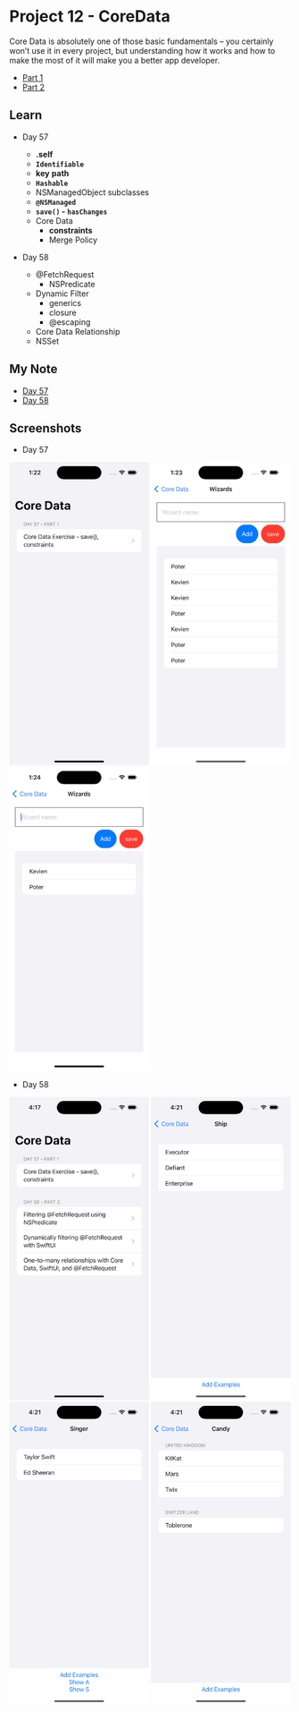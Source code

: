# Project 12 - CoreData

Core Data is absolutely one of those basic fundamentals – you certainly won’t use it in every project, but understanding how it works and how to make the most of it will make you a better app developer.

- [Part 1](https://www.hackingwithswift.com/100/swiftui/57)
- [Part 2](https://www.hackingwithswift.com/100/swiftui/58)

## **Learn**

- Day 57
    - ****\.self****
    - **`Identifiable`**
    - **key** **path**
    - **`Hashable`**
    - NSManagedObject subclasses
    - **`@NSManaged`**
    - **`save()` - `hasChanges`**
    - Core Data
        - ****constraints****
        - Merge Policy

- Day 58
    - @FetchRequest
        - NSPredicate
    - Dynamic Filter
        - generics
        - closure
        - @escaping
    - Core Data Relationship
    - NSSet
    
    
## **My Note**

- [Day 57](https://hsiangdev.notion.site/Day-57-Project-12-Part-1-CoreData-100DaysOfSwiftUI-a2d4eb46665a44839a471c96f28974a5?pvs=4)
- [Day 58](https://hsiangdev.notion.site/Day-58-Project-12-Part-2-CoreData-100DaysOfSwiftUI-1e51410086774f77b6e977e383073839?pvs=4)

## Screenshots

- Day 57

<div>
    <img src="Screenshots/day57-coredata-1.png" width="250">
    <img src="Screenshots/day57-coredata-2.png" width="250">
    <img src="Screenshots/day57-coredata-3.png" width="250">
</div>

- Day 58

<div>
    <img src="Screenshots/day58-coredata-1.png" width="250">
    <img src="Screenshots/day58-coredata-2.png" width="250">
    <img src="Screenshots/day58-coredata-3.png" width="250">
    <img src="Screenshots/day58-coredata-4.png" width="250">
</div>



